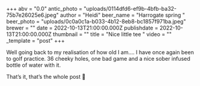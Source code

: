 +++
abv = "0.0"
antic_photo = "uploads/0114dfd6-ef9b-4bfb-ba32-75b7e26025e6.jpeg"
author = "Heidi"
beer_name = "Harrogate spring "
beer_photo = "uploads/0c0a0c1a-b033-4b12-8eb8-bc1857f971ba.jpeg"
brewer = ""
date = 2022-10-13T21:00:00.000Z
publishdate = 2022-10-13T21:00:00.000Z
thumbnail = ""
title = "Nice little tee "
video = ""
_template = "post"
+++

Well going back to my realisation of how old I am…. I have once again been to golf practice. 36 cheeky holes, one bad game and a nice sober infused bottle of water with it. 

That’s it, that’s the whole post 🫠 
